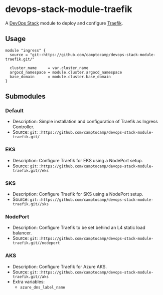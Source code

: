 # devops-stack-module-traefik

A [DevOps Stack](https://devops-stack.io) module to deploy and configure [Traefik](https://traefik.io/).


## Usage

```hcl
module "ingress" {
  source = "git::https://github.com/camptocamp/devops-stack-module-traefik.git/"

  cluster_name     = var.cluster_name
  argocd_namespace = module.cluster.argocd_namespace
  base_domain      = module.cluster.base_domain
}
```

## Submodules

### Default

- Description: Simple installation and configuration of Traefik as Ingress Controller.
- Source: `git::https://github.com/camptocamp/devops-stack-module-traefik.git/`


### EKS

- Description: Configure Traefik for EKS using a NodePort setup.
- Source: `git::https://github.com/camptocamp/devops-stack-module-traefik.git//eks`


### SKS

- Description: Configure Traefik for SKS using a NodePort setup.
- Source: `git::https://github.com/camptocamp/devops-stack-module-traefik.git//sks`


### NodePort

- Description: Configure Traefik to be set behind an L4 static load balancer.
- Source: `git::https://github.com/camptocamp/devops-stack-module-traefik.git//nodeport`


### AKS

- Description: Configure Traefik for Azure AKS.
- Source: `git::https://github.com/camptocamp/devops-stack-module-traefik.git//aks`
- Extra variables:
   - `azure_dns_label_name`
